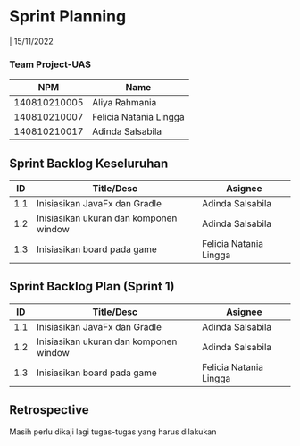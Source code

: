 # Sprint Planning 
| 15/11/2022

### Team Project-UAS
| NPM           | Name                   |
| ------------- |------------------------|
| 140810210005  | Aliya Rahmania         |
| 140810210007  | Felicia Natania Lingga |
| 140810210017  | Adinda Salsabila       |

## Sprint Backlog Keseluruhan 
| ID  | Title/Desc | Asignee | 
| --- | ---------- | ------- | 
| 1.1 | Inisiasikan JavaFx dan Gradle | Adinda Salsabila |
| 1.2 | Inisiasikan ukuran dan komponen window | Adinda Salsabila |
| 1.3 | Inisiasikan board pada game | Felicia Natania Lingga |

## Sprint Backlog Plan (Sprint 1)
| ID  | Title/Desc | Asignee | 
| --- | ---------- | ------- | 
| 1.1 | Inisiasikan JavaFx dan Gradle | Adinda Salsabila |
| 1.2 | Inisiasikan ukuran dan komponen window | Adinda Salsabila |
| 1.3 | Inisiasikan board pada game | Felicia Natania Lingga |

## Retrospective 

Masih perlu dikaji lagi tugas-tugas yang harus dilakukan
